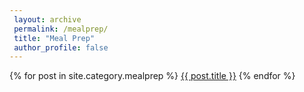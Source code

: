 ```yaml
---
 layout: archive
 permalink: /mealprep/
 title: "Meal Prep"
 author_profile: false
---
```


{% for post in site.category.mealprep %}
  <a href="{{ post.url}}">{{ post.title }}</a></li>
{% endfor %}
